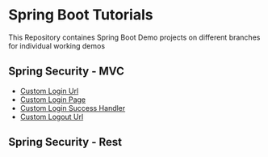 # Spring Boot Tutorials 
This Repository containes Spring Boot Demo projects on different branches for individual working demos

## Spring Security - MVC 
*   [Custom Login Url](https:://)
*   [Custom Login Page](https://github.com/gitekiras/spring-boot/tree/mvc/springSecurity/customLoginPage)
*   [Custom Login Success Handler](htpps://)
*   [Custom Logout Url](https://)

## Spring Security - Rest
